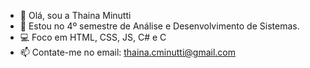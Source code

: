 - 👋 Olá, sou a Thaina Minutti
- 🌱 Estou no 4º semestre de Análise e Desenvolvimento de Sistemas.
- 💻 Foco em HTML, CSS, JS, C# e C
- 📫 Contate-me no email: thaina.cminutti@gmail.com
